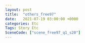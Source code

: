 ```yaml
---
layout: post
title:  "others_free97"
date:   2021-07-19 03:00:00 +0000
categories: Etc
Tags: Story Etc
SceneCode: ["scene_free97_q1_s20"]
---
```

